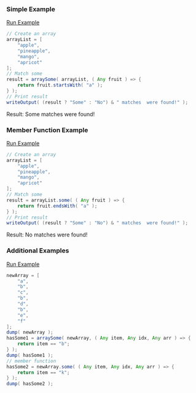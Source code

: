 ### Simple Example



<a href="https://try.boxlang.io/?code=eJxFjjFrAkEQhWv3V7xMIXsguT5iRNImMZAihaQYzKgL3u4yO4uI5L%2Fn7pTYPN684vumbfGiwibgCFblsxvzNRTDAhs3Ic75KDTrWw5R7lfHcZ%2FGxlnDNhm577lrW7yxbQ8oqROnUupxAI3Qz37y%2BOfP4LGKZ%2By0BkODxTMubqJiVeN1fCzGauUr2MGDmNDM3e8QveVDQzRcBe6kwWRdLVfz8DfrEjQYCU%2Bg90QNpiB0w3NSgJOoYJdq%2FHkYuX8nvVIz" target="_blank">Run Example</a>

```java
// Create an array
arrayList = [
	"apple",
	"pineapple",
	"mango",
	"apricot"
];
// Match some
result = arraySome( arrayList, ( Any fruit ) => {
	return fruit.startsWith( "a" );
} );
// Print result
writeOutput( (result ? "Some" : "No") & " matches  were found!" );

```

Result: Some matches were found!

### Member Function Example



<a href="https://try.boxlang.io/?code=eJxFjr2KAkEQhGPnKeo6kF043PxE5bj0foQLLjgMGm11wJ0ZenoQEd%2Fd3VU0Kaoq%2BKqaBh8qbAIOYFU%2BuUE%2FfTbM8O9GxCkdhF47l3yQZ2o57OLgOKlfRyO3mrqmwRfbeo8cW3EquRx60AM66fsKFd7DCVst3lBjNsfZjVSsaLiVEwmb%2FOdtX4GYUE%2FdpZeOvlQfDDewO6o3%2BSmWinXM%2B9oC9NuNEN5A35FqjEFo%2B1OSgaOoYBtL2LwM3CtS9U8f" target="_blank">Run Example</a>

```java
// Create an array
arrayList = [
	"apple",
	"pineapple",
	"mango",
	"apricot"
];
// Match some
result = arrayList.some( ( Any fruit ) => {
	return fruit.endsWith( "a" );
} );
// Print result
writeOutput( (result ? "Some" : "No") & " matches  were found!" );

```

Result: No matches were found!

### Additional Examples

<a href="https://try.boxlang.io/?code=eJydjrEKgzAYhGfzFEcmBanUVVLwGTqWDlF%2FqZTEEg2tlL57k0hah05djvuP475f0702Ri4QOIElXPLcaRO03fhu4yloz9m5Yp1VtxQ6rmQVu8jpOCrau0XpM398GzlS1HrBMJPKV9c9VuPayCAOeLLE0GyNDi0IAQeu2Muvr7wPwyVFAUWqIYPe6nYeRh1fKN0Lkbubwht%2Fwa8%2F4aVP3u3AWrY%3D" target="_blank">Run Example</a>

```java
newArray = [ 
	"a",
	"b",
	"c",
	"b",
	"d",
	"b",
	"e",
	"f"
];
dump( newArray );
hasSome1 = arraySome( newArray, ( Any item, Any idx, Any arr ) => {
	return item == "b";
} );
dump( hasSome1 );
// member function
hasSome2 = newArray.some( ( Any item, Any idx, Any arr ) => {
	return item == "k";
} );
dump( hasSome2 );

```


